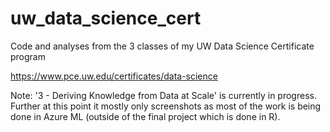 # uw_data_science_cert
Code and analyses from the 3 classes of my UW Data Science Certificate program

https://www.pce.uw.edu/certificates/data-science

Note: '3 - Deriving Knowledge from Data at Scale' is currently in progress. Further at this point it mostly only screenshots as most of the work is being done in Azure ML (outside of the final project which is done in R).
